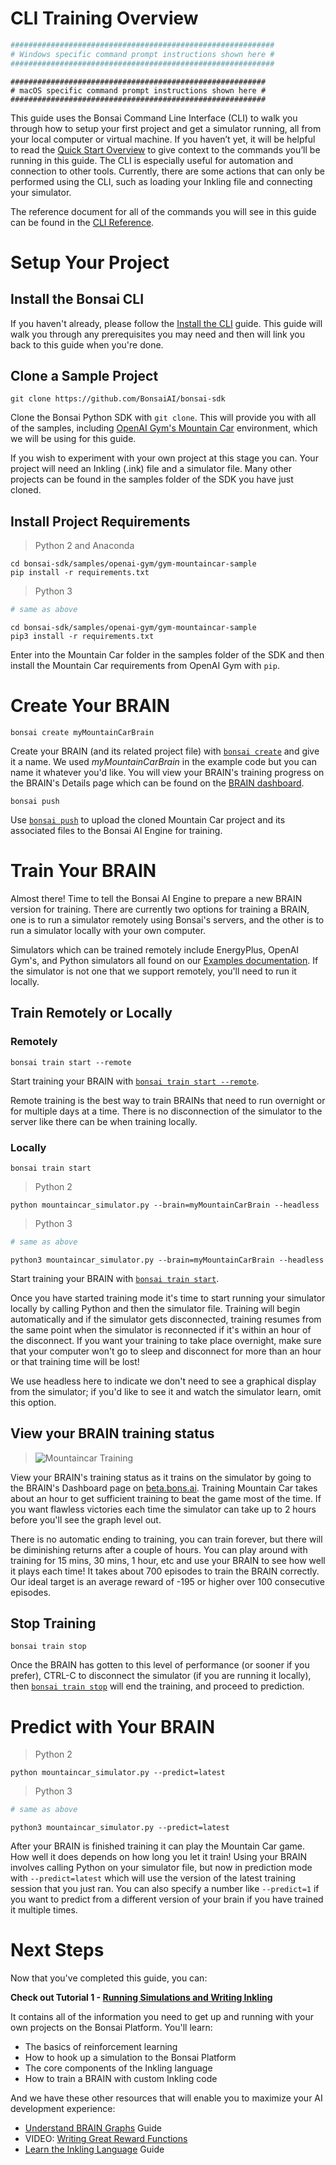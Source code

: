 # CLI Training Overview

```powershell
###########################################################
# Windows specific command prompt instructions shown here #
###########################################################
```

```shell
#########################################################
# macOS specific command prompt instructions shown here #
#########################################################
```

This guide uses the Bonsai Command Line Interface (CLI) to walk you through how to setup your first project and get a simulator running, all from your local computer or virtual machine. If you haven’t yet, it will be helpful to read the [Quick Start Overview][1] to give context to the commands you’ll be running in this guide. The CLI is especially useful for automation and connection to other tools. Currently, there are some actions that can only be performed using the CLI, such as loading your Inkling file and connecting your simulator.

The reference document for all of the commands you will see in this guide can be found in the [CLI Reference][3].


# Setup Your Project

## Install the Bonsai CLI

If you haven't already, please follow the [Install the CLI][2] guide. This guide will walk you through any prerequisites you may need and then will link you back to this guide when you're done.

## Clone a Sample Project

```
git clone https://github.com/BonsaiAI/bonsai-sdk
```

Clone the Bonsai Python SDK with `git clone`. This will provide you with all of the samples, including [OpenAI Gym's Mountain Car][4] environment, which we will be using for this guide.

If you wish to experiment with your own project at this stage you can. Your project will need an Inkling (.ink) file and a simulator file. Many other projects can be found in the samples folder of the SDK you have just cloned.

## Install Project Requirements

> Python 2 and Anaconda

```
cd bonsai-sdk/samples/openai-gym/gym-mountaincar-sample
pip install -r requirements.txt
```
> Python 3

```powershell
# same as above
```
```shell
cd bonsai-sdk/samples/openai-gym/gym-mountaincar-sample
pip3 install -r requirements.txt
```

Enter into the Mountain Car folder in the samples folder of the SDK and then install the Mountain Car requirements from OpenAI Gym with `pip`.




# Create Your BRAIN

```
bonsai create myMountainCarBrain
```

Create your BRAIN (and its related project file) with [`bonsai create`][18] and give it a name. We used *myMountainCarBrain* in the example code but you can name it whatever you'd like. You will view your BRAIN's training progress on the BRAIN's Details page which can be found on the [BRAIN dashboard][5].

```
bonsai push
```

Use [`bonsai push`][19] to upload the cloned Mountain Car project and its associated files to the Bonsai AI Engine for training.




# Train Your BRAIN

Almost there! Time to tell the Bonsai AI Engine to prepare a new BRAIN version for training. There are currently two options for training a BRAIN, one is to run a simulator remotely using Bonsai's servers, and the other is to run a simulator locally with your own computer.

Simulators which can be trained remotely include EnergyPlus, OpenAI Gym's, and Python simulators all found on our [Examples documentation][23]. If the simulator is not one that we support remotely, you'll need to run it locally.

## Train Remotely or Locally

### Remotely

```
bonsai train start --remote
```

Start training your BRAIN with [`bonsai train start --remote`][20].

Remote training is the best way to train BRAINs that need to run overnight or for multiple days at a time. There is no disconnection of the simulator to the server like there can be when training locally.

### Locally

```
bonsai train start
```

> Python 2

```
python mountaincar_simulator.py --brain=myMountainCarBrain --headless
```
> Python 3

```powershell
# same as above
```
```shell
python3 mountaincar_simulator.py --brain=myMountainCarBrain --headless
```

Start training your BRAIN with [`bonsai train start`][20].

Once you have started training mode it's time to start running your simulator locally by calling Python and then the simulator file. Training will begin automatically and if the simulator gets disconnected, training resumes from the same point when the simulator is reconnected if it's within an hour of the disconnect. If you want your training to take place overnight, make sure that your computer won't go to sleep and disconnect for more than an hour or that training time will be lost!

<aside class="notice">
We use headless here to indicate we don't need to see a graphical display from the simulator; if you'd like to see it and watch the simulator learn, omit this option.
</aside>

## View your BRAIN training status

> ![Mountaincar Training][16]

View your BRAIN's training status as it trains on the simulator by going to the BRAIN's Dashboard page on [beta.bons.ai][5]. Training Mountain Car takes about an hour to get sufficient training to beat the game most of the time. If you want flawless victories each time the simulator can take up to 2 hours before you'll see the graph level out.

There is no automatic ending to training, you can train forever, but there will be diminishing returns after a couple of hours. You can play around with training for 15 mins, 30 mins, 1 hour, etc and use your BRAIN to see how well it plays each time! It takes about 700 episodes to train the BRAIN correctly. Our ideal target is an average reward of -195 or higher over 100 consecutive episodes.

[//]: # (Update this when we have multiple concepts and smart ending)

## Stop Training

```
bonsai train stop
```

Once the BRAIN has gotten to this level of performance (or sooner if you prefer), CTRL-C to disconnect the simulator (if you are running it locally), then [`bonsai train stop`][21] will end the training, and proceed to prediction.

# Predict with Your BRAIN

> Python 2

```
python mountaincar_simulator.py --predict=latest
```
> Python 3

```powershell
# same as above
```
```shell
python3 mountaincar_simulator.py --predict=latest
```

After your BRAIN is finished training it can play the Mountain Car game. How well it does depends on how long you let it train! Using your BRAIN involves calling Python on your simulator file, but now in prediction mode with `--predict=latest` which will use the version of the latest training session that you just ran. You can also specify a number like `--predict=1` if you want to predict from a different version of your brain if you have trained it multiple times.

# Next Steps

Now that you've completed this guide, you can:

**Check out Tutorial 1 - [Running Simulations and Writing Inkling][6]**

It contains all of the information you need to get up and running with your own projects on the Bonsai Platform. You'll learn:

* The basics of reinforcement learning 
* How to hook up a simulation to the Bonsai Platform
* The core components of the Inkling language
* How to train a BRAIN with custom Inkling code

And we have these other resources that will enable you to maximize your AI development experience:

* [Understand BRAIN Graphs][7] Guide
* VIDEO: [Writing Great Reward Functions][8]
* [Learn the Inkling Language][9] Guide


[1]: getting-started.html#overview
[2]: cli-install-guide.html#install-prerequisites
[3]: ../references/cli-reference.html
[4]: https://gym.openai.com/envs/MountainCar-v0
[5]: https://beta.bons.ai
[6]: ../tutorials/tutorial1.html
[7]: ./web-graphs-guide.html
[8]: https://www.youtube.com/watch?v=0R3PnJEisqk&list=PLAktfMEMCsOY9HUZKIuGI6yqefGBuszAV&index=4
[9]: ./inkling2-guide.html
[16]: ../images/graph-mountaincar-training.png
[17]: ../references/cli-reference.html#bonsai-configure
[18]: ../references/cli-reference.html#bonsai-create
[19]: ../references/cli-reference.html#bonsai-push
[20]: ../references/cli-reference.html#bonsai-train-start
[21]: ../references/cli-reference.html#bonsai-train-stop
[22]: https://github.com/BonsaiAI
[23]: ../examples.html
